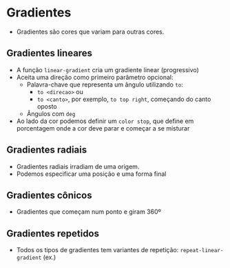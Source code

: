 # Gradientes

- Gradientes são cores que variam para outras cores.

## Gradientes lineares

- A função `linear-gradient` cria um gradiente linear (progressivo)
- Aceita uma direção como primeiro parâmetro opcional:
  - Palavra-chave que representa um ângulo utilizando `to`:
    - `to <direcao>` ou
    - `to <canto>`, por exemplo, `to top right`, começando do canto oposto
  - Ângulos com `deg`
- Ao lado da cor podemos definir um `color stop`, que define em porcentagem onde a cor deve parar e começar a se misturar

## Gradientes radiais

- Gradientes radiais irradiam de uma origem.
- Podemos especificar uma posição e uma forma final

## Gradientes cônicos

- Gradientes que começam num ponto e giram 360º

## Gradientes repetidos

- Todos os tipos de gradientes tem variantes de repetição: `repeat-linear-gradient` (ex.)